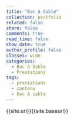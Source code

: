 ```yaml
---
title: "Bac à Sable"
collection: portfolio
related: false
share: false
comments: true
read_time: false
show_date: true
author_profile: false
classes: wide
categories:
  - Bac à Sable
  - Prestations
tags:
  - prestations
  - contenu
  - bac à sable
---
```


{{site.url}}{{site.baseurl}}

